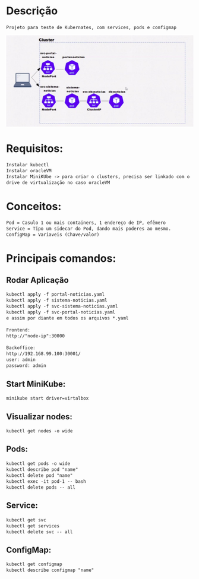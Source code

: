 # Descrição

    Projeto para teste de Kubernates, com services, pods e configmap
![Arquitetura do Projeto](images/arquitetura.jpeg)
    
# Requisitos:
    Instalar kubectl
    Instalar oracleVM
    Instalar MiniKUbe -> para criar o clusters, precisa ser linkado com o drive de virtualização no caso oracleVM

# Conceitos:

    Pod = Casulo 1 ou mais containers, 1 endereço de IP, efêmero
    Service = Tipo um sidecar do Pod, dando mais poderes ao mesmo.
    ConfigMap = Variaveis (Chave/valor)

# Principais comandos:


## Rodar Aplicação
    kubectl apply -f portal-noticias.yaml
    kubectl apply -f sistema-noticias.yaml 
    kubectl apply -f svc-sistema-noticias.yaml 
    kubectl apply -f svc-portal-noticias.yaml
    e assim por diante em todos os arquivos *.yaml
    
    Frontend:
    http://"node-ip":30000
    
    Backoffice:
    http://192.168.99.100:30001/
    user: admin
    password: admin

## Start MiniKube:
    minikube start driver=virtalbox

## Visualizar nodes:
    kubectl get nodes -o wide

## Pods:
    kubectl get pods -o wide
    kubectl describe pod "name"
    kubectl delete pod "name"
    kubectl exec -it pod-1 -- bash
    kubectl delete pods -- all

## Service:
    kubectl get svc
    kubectl get services
    kubectl delete svc -- all

## ConfigMap:
    kubectl get configmap
    kubectl describe configmap "name"






